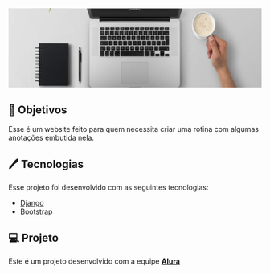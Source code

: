 <div align="center">
<img  src="static/img/banner.jpg"/> <br>

</div>

## 📝 Objetivos
Esse é um website feito para quem necessita criar uma rotina com algumas anotações embutida nela.

## 🖊️ Tecnologias

Esse projeto foi desenvolvido com as seguintes tecnologias:
- [Django](https://www.djangoproject.com/)
- [Bootstrap](https://getbootstrap.com/)
## 💻 Projeto

Este é um projeto desenvolvido com a equipe **[Alura](https://www.alura.com.br/)**
